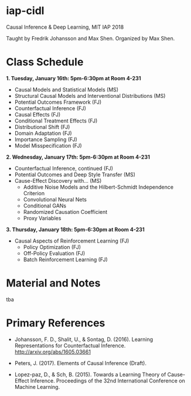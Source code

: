 # iap-cidl
Causal Inference &amp; Deep Learning, MIT IAP 2018

Taught by Fredrik Johansson and Max Shen. 
Organized by Max Shen.

# Class Schedule
**1. Tuesday, January 16th: 5pm-6:30pm at Room 4-231**
  * Causal Models and Statistical Models (MS)
  * Structural Causal Models and Interventional Distributions (MS)
  * Potential Outcomes Framework (FJ)
  * Counterfactual Inference (FJ)
  * Causal Effects (FJ)
  * Conditional Treatment Effects (FJ)
  * Distributional Shift (FJ)
  * Domain Adaptation (FJ)
  * Importance Sampling (FJ)
  * Model Misspecification (FJ)

**2. Wednesday, January 17th: 5pm-6:30pm at Room 4-231**
  * Counterfactual Inference, continued (FJ)
  * Potential Outcomes and Deep Style Transfer (MS)
  * Cause-Effect Discovery with... (MS)
    * Additive Noise Models and the Hilbert-Schmidt Independence Criterion
    * Convolutional Neural Nets
    * Conditional GANs
    * Randomized Causation Coefficient
    * Proxy Variables

**3. Thursday, January 18th: 5pm-6:30pm at Room 4-231**
  * Causal Aspects of Reinforcement Learning (FJ)
    * Policy Optimization (FJ)
    * Off-Policy Evaluation (FJ)
    * Batch Reinforcement Learning (FJ)

# Material and Notes
tba

# Primary References

* Johansson, F. D., Shalit, U., & Sontag, D. (2016). Learning Representations for Counterfactual Inference. http://arxiv.org/abs/1605.03661

* Peters, J. (2017). Elements of Causal Inference (Draft).

* Lopez-paz, D., & Sch, B. (2015). Towards a Learning Theory of Cause-Effect Inference. Proceedings of the 32nd International Conference on Machine Learning.

